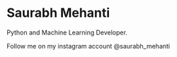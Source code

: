 # Saurabh Mehanti

Python and Machine Learning Developer. 

Follow me on my instagram account
@saurabh_mehanti
